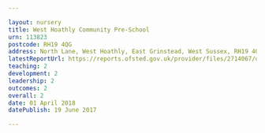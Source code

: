 ```yaml
---

layout: nursery
title: West Hoathly Community Pre-School
urn: 113823
postcode: RH19 4QG
address: North Lane, West Hoathly, East Grinstead, West Sussex, RH19 4QG
latestReportUrl: https://reports.ofsted.gov.uk/provider/files/2714067/urn/113823.pdf
teaching: 2
development: 2
leadership: 2
outcomes: 2
overall: 2
date: 01 April 2018 
datePublish: 19 June 2017

---
```

